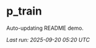 # p_train

Auto-updating README demo.

<!--START_SECTION:status-->
_Last run: 2025-09-20 05:20 UTC_
<!--END_SECTION:status-->






















































































































































































































































































































































































































































































































































































































































